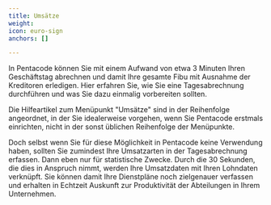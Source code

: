 ```yaml
---
title: Umsätze
weight: 
icon: euro-sign
anchors: []

---
```

In Pentacode können Sie mit einem Aufwand von etwa 3 Minuten Ihren Geschäftstag abrechnen und damit Ihre gesamte Fibu mit Ausnahme der Kreditoren erledigen. Hier erfahren Sie, wie Sie eine Tagesabrechnung durchführen und was Sie dazu einmalig vorbereiten sollten.

Die Hilfeartikel zum Menüpunkt "Umsätze" sind in der Reihenfolge angeordnet, in der Sie idealerweise vorgehen, wenn Sie Pentacode erstmals einrichten, nicht in der sonst üblichen Reihenfolge der Menüpunkte.

Doch selbst wenn Sie für diese Möglichkeit in Pentacode keine Verwendung haben, sollten Sie zumindest Ihre Umsatzarten in der Tagesabrechnung erfassen. Dann eben nur für statistische Zwecke. Durch die 30 Sekunden, die dies in Anspruch nimmt, werden Ihre Umsatzdaten mit Ihren Lohndaten verknüpft. Sie können damit Ihre Dienstpläne noch zielgenauer verfassen und erhalten in Echtzeit Auskunft zur Produktivität der Abteilungen in Ihrem Unternehmen.
